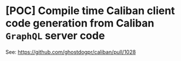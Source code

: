 # [POC] Compile time Caliban client code generation from Caliban `GraphQL` server code

See: https://github.com/ghostdogpr/caliban/pull/1028
